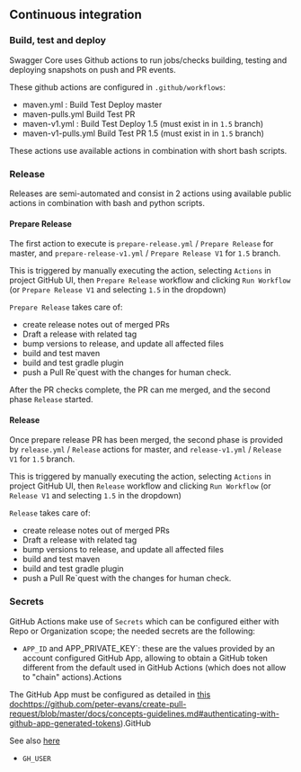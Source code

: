 ## Continuous integration

### Build, test and deploy
Swagger Core uses Github actions to run jobs/checks building, testing and deploying snapshots on push and PR events.

These github actions are configured in `.github/workflows`:

* maven.yml : Build Test Deploy master
* maven-pulls.yml Build Test PR
* maven-v1.yml : Build Test Deploy 1.5 (must exist in in `1.5` branch)
* maven-v1-pulls.yml Build Test PR 1.5 (must exist in in `1.5` branch)


These actions use available actions in combination with short bash scripts.

### Release

Releases are semi-automated and consist in 2 actions using available public actions in combination with bash and python scripts.

#### Prepare Release

The first action to execute is `prepare-release.yml` / `Prepare Release` for master, and
`prepare-release-v1.yml` / `Prepare Release V1` for `1.5` branch.

This is triggered by manually executing the action, selecting `Actions` in project GitHub UI, then `Prepare Release` workflow
and clicking `Run Workflow` (or `Prepare Release V1` and selecting `1.5` in the dropdown)

`Prepare Release` takes care of:

* create release notes out of merged PRs
* Draft a release with related tag
* bump versions to release, and update all affected files
* build and test maven
* build and test gradle plugin
* push a Pull Re`quest with the changes for human check.

After the PR checks complete, the PR can me merged, and the second phase `Release` started.

#### Release

Once prepare release PR has been merged, the second phase is provided by `release.yml` / `Release` actions for master, and
`release-v1.yml` / `Release V1` for `1.5` branch.

This is triggered by manually executing the action, selecting `Actions` in project GitHub UI, then `Release` workflow
and clicking `Run Workflow` (or `Release V1` and selecting `1.5` in the dropdown)

`Release` takes care of:

* create release notes out of merged PRs
* Draft a release with related tag
* bump versions to release, and update all affected files
* build and test maven
* build and test gradle plugin
* push a Pull Re`quest with the changes for human check.


### Secrets

GitHub Actions make use of `Secrets` which can be configured either with Repo or Organization scope; the needed secrets are the following:

* `APP_ID` and APP_PRIVATE_KEY`: these are the values provided by an account configured GitHub App, allowing to obtain a GitHub token
different from the default used in GitHub Actions (which does not allow to "chain" actions).Actions

The GitHub App must be configured as detailed in [this doc]()https://github.com/peter-evans/create-pull-request/blob/master/docs/concepts-guidelines.md#authenticating-with-github-app-generated-tokens).GitHub

See also [here](https://github.com/peter-evans/create-pull-request/blob/master/docs/concepts-guidelines.md#triggering-further-workflow-runs)

* `GH_USER`








